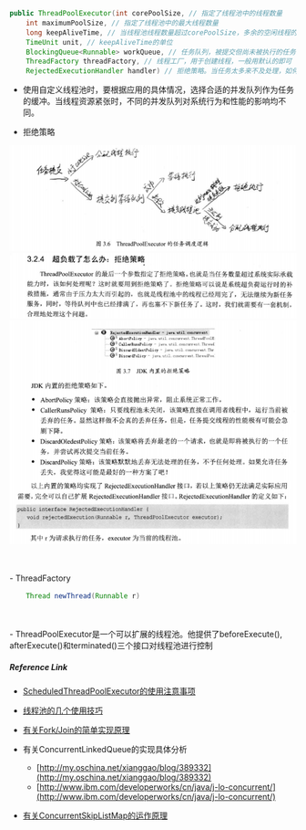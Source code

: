 ```Java
public ThreadPoolExecutor(int corePoolSize, // 指定了线程池中的线程数量
	int maximumPoolSize, // 指定了线程池中的最大线程数量
	long keepAliveTime, // 当线程池线程数量超过corePoolSize，多余的空闲线程的存货时间。即，超过corePoolSize的空闲线程，在多长时间内，会被销毁。
	TimeUnit unit, // keepAliveTime的单位
	BlockingQueue<Runnable> workQueue, // 任务队列，被提交但尚未被执行的任务
	ThreadFactory threadFactory, // 线程工厂，用于创建线程，一般用默认的即可
	RejectedExecutionHandler handler) // 拒绝策略。当任务太多来不及处理，如何拒绝任务
```

- 使用自定义线程池时，要根据应用的具体情况，选择合适的并发队列作为任务的缓冲。当线程资源紧张时，不同的并发队列对系统行为和性能的影响均不同。

- 拒绝策略

![](https://github.com/Zychaowill/ImgStore/blob/master/Java/images/2018-04-03_153603.bmp)
![](https://github.com/Zychaowill/ImgStore/blob/master/Java/images/2018-04-03_153700.bmp)
![](https://github.com/Zychaowill/ImgStore/blob/master/Java/images/2018-04-03_153715.bmp)

<br/>
<br/>
- ThreadFactory

```Java
	Thread newThread(Runnable r)
```
<br/>
<br/>
- ThreadPoolExecutor是一个可以扩展的线程池。他提供了beforeExecute(), afterExecute()和terminated()三个接口对线程池进行控制


##### Reference Link

- [ScheduledThreadPoolExecutor的使用注意事项](http://segmentfault.com/a/1190000000371905)

- [线程池的几个使用技巧](http://it.deepinmind.com/java/2014/11/26/executorservice-10-tips-and-tricks.html)

- [有关Fork/Join的简单实现原理](http://www.infoq.com/cn/articles/fork-join-introduction)

- 有关ConcurrentLinkedQueue的实现具体分析
	- [http://my.oschina.net/xianggao/blog/389332](http://my.oschina.net/xianggao/blog/389332)
	- [http://www.ibm.com/developerworks/cn/java/j-lo-concurrent/](http://www.ibm.com/developerworks/cn/java/j-lo-concurrent/)
	
- [有关ConcurrentSkipListMap的运作原理](http://www.liuhaihua.cn/archives/40657.html)